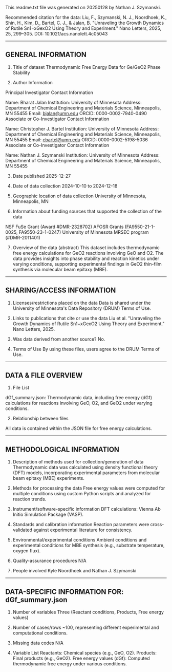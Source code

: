 This readme.txt file was generated on 20250128 by Nathan J. Szymanski.

Recommended citation for the data:
Liu, F., Szymanski, N. J., Noordhoek, K., Shin, H., Kim, D., Bartel, C. J., & Jalan, B. "Unraveling the Growth Dynamics of Rutile Sn1−xGexO2 Using Theory and Experiment." Nano Letters, 2025, 25, 299–305. DOI: 10.1021/acs.nanolett.4c05043

-------------------
GENERAL INFORMATION
-------------------

1. Title of dataset
Thermodynamic Free Energy Data for Ge/GeO2 Phase Stability

2. Author Information

Principal Investigator Contact Information

Name: Bharat Jalan
Institution: University of Minnesota
Address: Department of Chemical Engineering and Materials Science, Minneapolis, MN 55455
Email: bjalan@umn.edu
ORCID: 0000-0002-7940-0490
Associate or Co-Investigator Contact Information

Name: Christopher J. Bartel
Institution: University of Minnesota
Address: Department of Chemical Engineering and Materials Science, Minneapolis, MN 55455
Email: cbartel@umn.edu
ORCID: 0000-0002-5198-5036
Associate or Co-Investigator Contact Information

Name: Nathan J. Szymanski
Institution: University of Minnesota
Address: Department of Chemical Engineering and Materials Science, Minneapolis, MN 55455

3. Date published
2025-12-27

4. Date of data collection
2024-10-10 to 2024-12-18

5. Geographic location of data collection
University of Minnesota, Minneapolis, MN

6. Information about funding sources that supported the collection of the data

NSF FuSe Grant (Award #DMR-2328702)
AFOSR Grants (FA9550-21-1-0025, FA9550-23-1-0247)
University of Minnesota MRSEC program (#DMR-2011401)

7. Overview of the data (abstract)
This dataset includes thermodynamic free energy calculations for GeO2 reactions involving GeO and O2. The data provides insights into phase stability and reaction kinetics under varying conditions, supporting experimental findings in GeO2 thin-film synthesis via molecular beam epitaxy (MBE).

--------------------------
SHARING/ACCESS INFORMATION
--------------------------

1. Licenses/restrictions placed on the data
Data is shared under the University of Minnesota's Data Repository (DRUM) Terms of Use.

2. Links to publications that cite or use the data
Liu et al. "Unraveling the Growth Dynamics of Rutile Sn1−xGexO2 Using Theory and Experiment." Nano Letters, 2025.

3. Was data derived from another source?
No.

4. Terms of Use
By using these files, users agree to the DRUM Terms of Use.

---------------------
DATA & FILE OVERVIEW
---------------------

1. File List

dGf_summary.json: Thermodynamic data, including free energy (dGf) calculations for reactions involving GeO, O2, and GeO2 under varying conditions.

2. Relationship between files

All data is contained within the JSON file for free energy calculations.

--------------------------
METHODOLOGICAL INFORMATION
--------------------------

1. Description of methods used for collection/generation of data
Thermodynamic data was calculated using density functional theory (DFT) models, incorporating experimental parameters from molecular beam epitaxy (MBE) experiments.

2. Methods for processing the data
Free energy values were computed for multiple conditions using custom Python scripts and analyzed for reaction trends.

3. Instrument/software-specific information
DFT calculations: Vienna Ab Initio Simulation Package (VASP).

4. Standards and calibration information
Reaction parameters were cross-validated against experimental literature for consistency.

5. Environmental/experimental conditions
Ambient conditions and experimental conditions for MBE synthesis (e.g., substrate temperature, oxygen flux).

6. Quality-assurance procedures
N/A

7. People involved
Kyle Noordhoek and Nathan J. Szymanski

-----------------------------------------------
DATA-SPECIFIC INFORMATION FOR: dGf_summary.json
-----------------------------------------------

1. Number of variables
Three (Reactant conditions, Products, Free energy values)

2. Number of cases/rows
~100, representing different experimental and computational conditions.

3. Missing data codes
N/A

4. Variable List
Reactants: Chemical species (e.g., GeO, O2).
Products: Final products (e.g., GeO2).
Free energy values (dGf): Computed thermodynamic free energy under various conditions.
